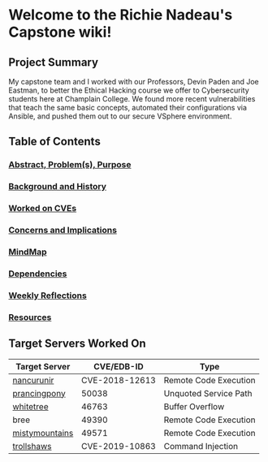 # Welcome to the Richie Nadeau's Capstone wiki!

## Project Summary

My capstone team and I worked with our Professors, Devin Paden and Joe Eastman, to better the Ethical Hacking course we offer to Cybersecurity students here at Champlain College. We found more recent vulnerabilities that teach the same basic concepts, automated their configurations via Ansible, and pushed them out to our secure VSphere environment.

## Table of Contents

### [Abstract, Problem(s), Purpose](https://github.com/richnadeau/Capstone/wiki/Abstract,-Problem,-and-Purpose)

### [Background and History](https://github.com/richnadeau/Capstone/wiki/Background-and-History)

### [Worked on CVEs](https://github.com/richnadeau/Capstone/wiki/Common-Vulnerabilities-and-Exposures-(CVEs))

### [Concerns and Implications](https://github.com/richnadeau/Capstone/wiki/Concerns-&-Implications)

### [MindMap](https://github.com/richnadeau/Capstone/wiki/Target-Server-Dev-Ops-Mindmap-with--Outline)

### [Dependencies](https://github.com/richnadeau/Capstone/wiki/Dependencies)

### [Weekly Reflections](https://github.com/richnadeau/Capstone/wiki/Capstone-Implementation-Weekly-Reflection)

### [Resources](https://github.com/richnadeau/Capstone/wiki/Research-Resources)

## Target Servers Worked On

| Target Server | CVE/EDB-ID |  Type  |
| ------------- | --------- | -------- |
| [nancurunir](https://github.com/richnadeau/Capstone/wiki/Nancurunir-Documentation)  | CVE-2018-12613 | Remote Code Execution |
| [prancingpony](https://github.com/dbelair-champl/DBCapstone/wiki/Target-2-Documentation)  | 50038 | Unquoted Service Path |
| [whitetree](https://github.com/richnadeau/Capstone/wiki/FreeFloat-FTP-1.0)  | 46763 | Buffer Overflow |
| bree | 49390 | Remote Code Execution |
| [mistymountains](https://github.com/richnadeau/Capstone/tree/main/Gitea-1.12.15) | 49571 | Remote Code Execution |
| [trollshaws](https://github.com/richnadeau/Capstone/wiki/Trollshaws-Documentation) | CVE-2019-10863 | Command Injection |
